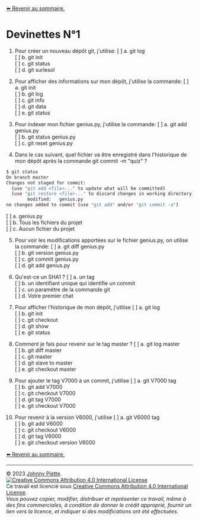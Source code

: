[:arrow_left: Revenir au sommaire.](../README.md#sommaire)

Devinettes N°1
=========

1. Pour créer un nouveau dépôt git, j'utilise:
  [ ] a. git log<br/>
  [ ] b. git init<br/>
  [ ] c. git status<br/>
  [ ] d. git surlesol<br/>

2. Pour afficher des informations sur mon dépôt, j'utilise la commande:
  [ ] a. git init<br/> 
  [ ] b. git log<br/>
  [ ] c. git info<br/>
  [ ] d. git data<br/>
  [ ] e. git status<br/>

3. Pour indexer mon fichier genius.py, j'utilise la commande:
  [ ] a. git add genius.py<br/>
  [ ] b. git status genius.py<br/>
  [ ] c. git reset genius.py<br/>

4. Dans le cas suivant, quel fichier va être enregistré dans l'historique de mon dépôt après la commande git commit -m "quiz" ?
  ```bash
  $ git status
  On branch master
  Changes not staged for commit:
    (use "git add <file>..." to update what will be committed)
    (use "git restore <file>..." to discard changes in working directory)
          modified:   genius.py
  no changes added to commit (use "git add" and/or "git commit -a")
  ```
  [ ] a. genius.py<br/>
  [ ] b. Tous les fichiers du projet<br/>
  [ ] c. Aucun fichier du projet<br/>

5. Pour voir les modifications apportées sur le fichier genius.py, on utilise la commande:
  [ ] a. git diff genius.py<br/>
  [ ] b. git version genius.py<br/>
  [ ] c. git commit genius.py<br/>
  [ ] d. git add genius.py<br/>

6. Qu'est-ce un SHA1 ?
  [ ] a. un tag<br/>
  [ ] b. un identifiant unique qui identifie un commit<br/>
  [ ] c. un paramètre de la commande git<br/>
  [ ] d. Votre premier chat<br/>

7. Pour afficher l'historique de mon dépôt, j'utilise
  [ ] a. git log<br/>
  [ ] b. git init<br/>
  [ ] c. git checkout<br/>
  [ ] d. git show<br/>
  [ ] e. git status<br/>

8. Comment je fais pour revenir sur le tag master ?
  [ ] a. git log master<br/>
  [ ] b. git diff master<br/>
  [ ] c. git master<br/>
  [ ] d. git slave to master<br/>
  [ ] e. git checkout master<br/>

9. Pour ajouter le tag V7000 à un commit, j'utilise
  [ ] a. git V7000 tag<br/>
  [ ] b. git add V7000<br/>
  [ ] c. git checkout V7000<br/>
  [ ] d. git tag V7000<br/>
  [ ] e. git checkout V7000<br/>

10. Pour revenir à la version V6000, j'utilise
  [ ] a. git V6000 tag<br/>
  [ ] b. git add V6000<br/>
  [ ] c. git checkout V6000<br/>
  [ ] d. git tag V6000<br/>
  [ ] e. git checkout version V6000<br/> 

[:arrow_left: Revenir au sommaire.](../README.md#sommaire)

---
&copy; 2023 [Johnny Piette](https://github.com/ZamBoyle).  
[![Creative Commons Attribution 4.0 International License](https://i.creativecommons.org/l/by/4.0/88x31.png)](https://creativecommons.org/licenses/by/4.0/)  
Ce travail est licencié sous [Creative Commons Attribution 4.0 International License](https://creativecommons.org/licenses/by/4.0/).   
_Vous pouvez copier, modifier, distribuer et représenter ce travail, même à des fins commerciales, à condition de donner le crédit approprié, fournir un lien vers la licence, et indiquer si des modifications ont été effectuées._